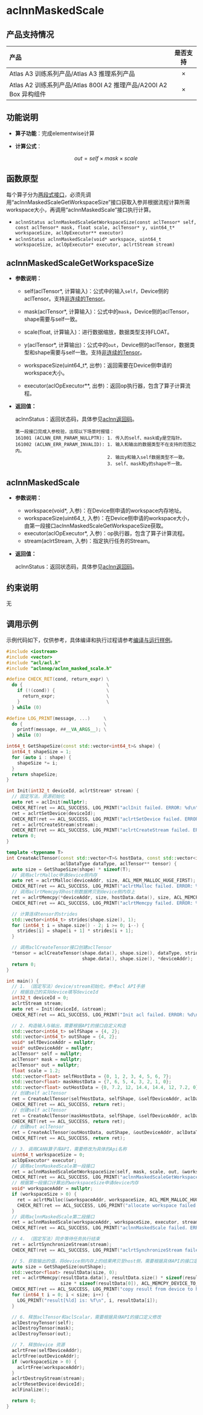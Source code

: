 # aclnnMaskedScale

## 产品支持情况

| 产品                                                         | 是否支持 |
| :----------------------------------------------------------- | :------: |
| <term>Atlas A3 训练系列产品/Atlas A3 推理系列产品</term>     |    ×     |
| <term>Atlas A2 训练系列产品/Atlas 800I A2 推理产品/A200I A2 Box 异构组件</term> |    ×     |

## 功能说明

- **算子功能**：完成elementwise计算
- **计算公式**：

  $$
  out = self \times mask \times scale
  $$

## 函数原型
每个算子分为[两段式接口](common/两段式接口.md)，必须先调用“aclnnMaskedScaleGetWorkspaceSize”接口获取入参并根据流程计算所需workspace大小，再调用“aclnnMaskedScale”接口执行计算。

* `aclnnStatus aclnnMaskedScaleGetWorkspaceSize(const aclTensor* self, const aclTensor* mask, float scale, aclTensor* y, uint64_t* workspaceSize, aclOpExecutor** executor)`
* `aclnnStatus aclnnMaskedScale(void* workspace, uint64_t workspaceSize, aclOpExecutor* executor, aclrtStream stream)`

## aclnnMaskedScaleGetWorkspaceSize
- **参数说明：**
  
  - self(aclTensor*, 计算输入)：公式中的输入`self`，Device侧的aclTensor。支持[非连续的Tensor](common/非连续的Tensor.md)。

  - mask(aclTensor*, 计算输入)：公式中的`mask`，Device侧的aclTensor，shape需要与self一致。

  - scale(float, 计算输入)：进行数据缩放，数据类型支持FLOAT。

  - y(aclTensor\*, 计算输出)：公式中的`out`，Device侧的aclTensor，数据类型和shape需要与self一致。支持[非连续的Tensor](common/非连续的Tensor.md)。

  - workspaceSize(uint64_t\*, 出参)：返回需要在Device侧申请的workspace大小。

  - executor(aclOpExecutor\*\*, 出参)：返回op执行器，包含了算子计算流程。
  
- **返回值：**

  aclnnStatus：返回状态码，具体参见[aclnn返回码](../../../docs/context/aclnn返回码.md)。

  ```
  第一段接口完成入参校验，出现以下场景时报错：
  161001 (ACLNN_ERR_PARAM_NULLPTR): 1. 传入的self、mask或y是空指针。
  161002 (ACLNN_ERR_PARAM_INVALID): 1. 输入和输出的数据类型不在支持的范围之内。
                                    2. 输出y和输入self数据类型不一致。
                                    3. self、mask和y的shape不一致。
  ```

## aclnnMaskedScale
- **参数说明：**
  
  * workspace(void\*, 入参)：在Device侧申请的workspace内存地址。
  * workspaceSize(uint64_t, 入参)：在Device侧申请的workspace大小，由第一段接口aclnnMaskedScaleGetWorkspaceSize获取。
  * executor(aclOpExecutor\*, 入参)：op执行器，包含了算子计算流程。
  * stream(aclrtStream, 入参)：指定执行任务的Stream。
  
- **返回值：**

  aclnnStatus：返回状态码，具体参见[aclnn返回码](../../../docs/context/aclnn返回码.md)。

## 约束说明
无

## 调用示例
示例代码如下，仅供参考，具体编译和执行过程请参考[编译与运行样例](common/编译与运行样例.md)。
```Cpp
#include <iostream>
#include <vector>
#include "acl/acl.h"
#include "aclnnop/aclnn_masked_scale.h"

#define CHECK_RET(cond, return_expr) \
  do {                               \
    if (!(cond)) {                   \
      return_expr;                   \
    }                                \
  } while (0)

#define LOG_PRINT(message, ...)     \
  do {                              \
    printf(message, ##__VA_ARGS__); \
  } while (0)

int64_t GetShapeSize(const std::vector<int64_t>& shape) {
  int64_t shapeSize = 1;
  for (auto i : shape) {
    shapeSize *= i;
  }
  return shapeSize;
}

int Init(int32_t deviceId, aclrtStream* stream) {
  // 固定写法，资源初始化
  auto ret = aclInit(nullptr);
  CHECK_RET(ret == ACL_SUCCESS, LOG_PRINT("aclInit failed. ERROR: %d\n", ret); return ret);
  ret = aclrtSetDevice(deviceId);
  CHECK_RET(ret == ACL_SUCCESS, LOG_PRINT("aclrtSetDevice failed. ERROR: %d\n", ret); return ret);
  ret = aclrtCreateStream(stream);
  CHECK_RET(ret == ACL_SUCCESS, LOG_PRINT("aclrtCreateStream failed. ERROR: %d\n", ret); return ret);
  return 0;
}

template <typename T>
int CreateAclTensor(const std::vector<T>& hostData, const std::vector<int64_t>& shape, void** deviceAddr,
                    aclDataType dataType, aclTensor** tensor) {
  auto size = GetShapeSize(shape) * sizeof(T);
  // 调用aclrtMalloc申请device侧内存
  auto ret = aclrtMalloc(deviceAddr, size, ACL_MEM_MALLOC_HUGE_FIRST);
  CHECK_RET(ret == ACL_SUCCESS, LOG_PRINT("aclrtMalloc failed. ERROR: %d\n", ret); return ret);
  // 调用aclrtMemcpy将host侧数据拷贝到device侧内存上
  ret = aclrtMemcpy(*deviceAddr, size, hostData.data(), size, ACL_MEMCPY_HOST_TO_DEVICE);
  CHECK_RET(ret == ACL_SUCCESS, LOG_PRINT("aclrtMemcpy failed. ERROR: %d\n", ret); return ret);

  // 计算连续tensor的strides
  std::vector<int64_t> strides(shape.size(), 1);
  for (int64_t i = shape.size() - 2; i >= 0; i--) {
    strides[i] = shape[i + 1] * strides[i + 1];
  }

  // 调用aclCreateTensor接口创建aclTensor
  *tensor = aclCreateTensor(shape.data(), shape.size(), dataType, strides.data(), 0, aclFormat::ACL_FORMAT_ND,
                            shape.data(), shape.size(), *deviceAddr);
  return 0;
}

int main() {
  // 1. （固定写法）device/stream初始化，参考acl API手册
  // 根据自己的实际device填写deviceId
  int32_t deviceId = 0;
  aclrtStream stream;
  auto ret = Init(deviceId, &stream);
  CHECK_RET(ret == ACL_SUCCESS, LOG_PRINT("Init acl failed. ERROR: %d\n", ret); return ret);

  // 2. 构造输入与输出，需要根据API的接口自定义构造
  std::vector<int64_t> selfShape = {4, 2};
  std::vector<int64_t> outShape = {4, 2};
  void* selfDeviceAddr = nullptr;
  void* outDeviceAddr = nullptr;
  aclTensor* self = nullptr;
  aclTensor* mask = nullptr;
  aclTensor* out = nullptr;
  float scale = 1.2;
  std::vector<float> selfHostData = {0, 1, 2, 3, 4, 5, 6, 7};
  std::vector<float> maskHostData = {7, 6, 5, 4, 3, 2, 1, 0};
  std::vector<float> outHostData = {0, 7.2, 12, 14.4, 14.4, 12, 7.2, 0};
  // 创建self aclTensor
  ret = CreateAclTensor(selfHostData, selfShape, &selfDeviceAddr, aclDataType::ACL_FLOAT, &self);
  CHECK_RET(ret == ACL_SUCCESS, return ret);
  // 创建self aclTensor
  ret = CreateAclTensor(maskHostData, selfShape, &selfDeviceAddr, aclDataType::ACL_UINT8, &mask);
  CHECK_RET(ret == ACL_SUCCESS, return ret);
  // 创建out aclTensor
  ret = CreateAclTensor(outHostData, outShape, &outDeviceAddr, aclDataType::ACL_FLOAT, &out);
  CHECK_RET(ret == ACL_SUCCESS, return ret);

  // 3. 调用CANN算子库API，需要修改为具体的Api名称
  uint64_t workspaceSize = 0;
  aclOpExecutor* executor;
  // 调用aclnnMaskedScale第一段接口
  ret = aclnnMaskedScaleGetWorkspaceSize(self, mask, scale, out, &workspaceSize, &executor);
  CHECK_RET(ret == ACL_SUCCESS, LOG_PRINT("aclnnMaskedScaleGetWorkspaceSize failed. ERROR: %d\n", ret); return ret);
  // 根据第一段接口计算出的workspaceSize申请device内存
  void* workspaceAddr = nullptr;
  if (workspaceSize > 0) {
    ret = aclrtMalloc(&workspaceAddr, workspaceSize, ACL_MEM_MALLOC_HUGE_FIRST);
    CHECK_RET(ret == ACL_SUCCESS, LOG_PRINT("allocate workspace failed. ERROR: %d\n", ret); return ret);
  }
  // 调用aclnnMaskedScale第二段接口
  ret = aclnnMaskedScale(workspaceAddr, workspaceSize, executor, stream);
  CHECK_RET(ret == ACL_SUCCESS, LOG_PRINT("aclnnMaskedScale failed. ERROR: %d\n", ret); return ret);

  // 4. （固定写法）同步等待任务执行结束
  ret = aclrtSynchronizeStream(stream);
  CHECK_RET(ret == ACL_SUCCESS, LOG_PRINT("aclrtSynchronizeStream failed. ERROR: %d\n", ret); return ret);

  // 5. 获取输出的值，将device侧内存上的结果拷贝至host侧，需要根据具体API的接口定义修改
  auto size = GetShapeSize(outShape);
  std::vector<float> resultData(size, 0);
  ret = aclrtMemcpy(resultData.data(), resultData.size() * sizeof(resultData[0]), outDeviceAddr,
                    size * sizeof(resultData[0]), ACL_MEMCPY_DEVICE_TO_HOST);
  CHECK_RET(ret == ACL_SUCCESS, LOG_PRINT("copy result from device to host failed. ERROR: %d\n", ret); return ret);
  for (int64_t i = 0; i < size; i++) {
    LOG_PRINT("result[%ld] is: %f\n", i, resultData[i]);
  }

  // 6. 释放aclTensor和aclScalar，需要根据具体API的接口定义修改
  aclDestroyTensor(self);
  aclDestroyTensor(mask);
  aclDestroyTensor(out);

  // 7. 释放device 资源
  aclrtFree(selfDeviceAddr);
  aclrtFree(outDeviceAddr);
  if (workspaceSize > 0) {
    aclrtFree(workspaceAddr);
  }
  aclrtDestroyStream(stream);
  aclrtResetDevice(deviceId);
  aclFinalize();

  return 0;
}
```
